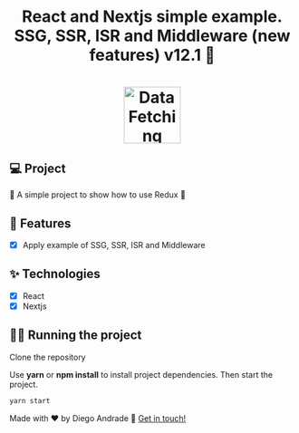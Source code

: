 <h1 align="center">
  React and Nextjs simple example. SSG, SSR, ISR and Middleware (new features) v12.1 👋
</h1>
<h1 align="center">
 <img alt="Data Fetching React" height="100" title="" src="https://i.imgur.com/ZyBH4GS.png" />
</h1>

## 💻 Project

🚧 A simple project to show how to use Redux 🚀

## 🔨 Features

- [x] Apply example of SSG, SSR, ISR and Middleware

## ✨ Technologies

- [x] React
- [x] Nextjs

## 🏃‍♂️ Running the project

Clone the repository

Use **yarn** or **npm install** to install project dependencies.
Then start the project.

```cl
yarn start
```

Made with ♥ by Diego Andrade :wave: [Get in touch!](https://www.linkedin.com/in/diego-rodrigo-de-andrade-98a0271a0/)
